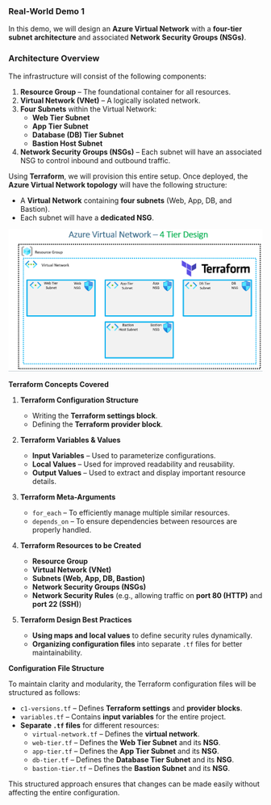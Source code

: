 
### **Real-World Demo 1**

In this demo, we will design an **Azure Virtual Network** with a **four-tier subnet architecture** and associated **Network Security Groups (NSGs)**.  

### **Architecture Overview**  

The infrastructure will consist of the following components:  

1. **Resource Group** – The foundational container for all resources.  
2. **Virtual Network (VNet)** – A logically isolated network.  
3. **Four Subnets** within the Virtual Network:  
   - **Web Tier Subnet**  
   - **App Tier Subnet**  
   - **Database (DB) Tier Subnet**  
   - **Bastion Host Subnet**  
4. **Network Security Groups (NSGs)** – Each subnet will have an associated NSG to control inbound and outbound traffic.  

Using **Terraform**, we will provision this entire setup. Once deployed, the **Azure Virtual Network topology** will have the following structure:  

- A **Virtual Network** containing **four subnets** (Web, App, DB, and Bastion).  
- Each subnet will have a **dedicated NSG**.  

![alt text](images/image-1.png)

**Terraform Concepts Covered**  

 
1. **Terraform Configuration Structure**  
   - Writing the **Terraform settings block**.  
   - Defining the **Terraform provider block**.  

2. **Terraform Variables & Values**  
   - **Input Variables** – Used to parameterize configurations.  
   - **Local Values** – Used for improved readability and reusability.  
   - **Output Values** – Used to extract and display important resource details.  

3. **Terraform Meta-Arguments**  
   - `for_each` – To efficiently manage multiple similar resources.  
   - `depends_on` – To ensure dependencies between resources are properly handled.  

4. **Terraform Resources to be Created**  
   - **Resource Group**  
   - **Virtual Network (VNet)**  
   - **Subnets (Web, App, DB, Bastion)**  
   - **Network Security Groups (NSGs)**  
   - **Network Security Rules** (e.g., allowing traffic on **port 80 (HTTP)** and **port 22 (SSH)**)  

5. **Terraform Design Best Practices**  
   - **Using maps and local values** to define security rules dynamically.  
   - **Organizing configuration files** into separate `.tf` files for better maintainability.  

**Configuration File Structure**  

To maintain clarity and modularity, the Terraform configuration files will be structured as follows:  

- `c1-versions.tf` – Defines **Terraform settings** and **provider blocks**.  
- `variables.tf` – Contains **input variables** for the entire project.  
- **Separate `.tf` files** for different resources:  
  - `virtual-network.tf` – Defines the **virtual network**.  
  - `web-tier.tf` – Defines the **Web Tier Subnet** and its **NSG**.  
  - `app-tier.tf` – Defines the **App Tier Subnet** and its **NSG**.  
  - `db-tier.tf` – Defines the **Database Tier Subnet** and its **NSG**.  
  - `bastion-tier.tf` – Defines the **Bastion Subnet** and its **NSG**.  

This structured approach ensures that changes can be made easily without affecting the entire configuration.  

